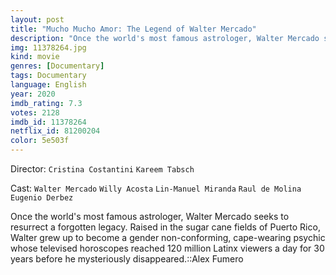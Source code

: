 ```yaml
---
layout: post
title: "Mucho Mucho Amor: The Legend of Walter Mercado"
description: "Once the world's most famous astrologer, Walter Mercado seeks to resurrect a forgotten legacy. Raised in the sugar cane fields of Puerto Rico, Walter grew up to become a gender non-conforming, cape-wearing psychic whose televised horoscopes reached 120 million Latinx viewers a day for 30 years before he mysteriously disappeared..."
img: 11378264.jpg
kind: movie
genres: [Documentary]
tags: Documentary 
language: English
year: 2020
imdb_rating: 7.3
votes: 2128
imdb_id: 11378264
netflix_id: 81200204
color: 5e503f
---
```

Director: `Cristina Costantini` `Kareem Tabsch`  

Cast: `Walter Mercado` `Willy Acosta` `Lin-Manuel Miranda` `Raul de Molina` `Eugenio Derbez` 

Once the world's most famous astrologer, Walter Mercado seeks to resurrect a forgotten legacy. Raised in the sugar cane fields of Puerto Rico, Walter grew up to become a gender non-conforming, cape-wearing psychic whose televised horoscopes reached 120 million Latinx viewers a day for 30 years before he mysteriously disappeared.::Alex Fumero